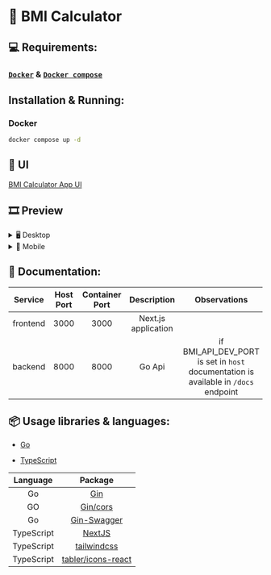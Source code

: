 # 💪 BMI Calculator

## 💻 Requirements:

### [`Docker`](https://www.docker.com/) & [`Docker compose`](https://docs.docker.com/compose/)

## Installation & Running:

### Docker

```bash
docker compose up -d
```

## 💅 UI

[BMI Calculator App UI](https://www.figma.com/design/YOC2GryjTBeKukeqL6agTN/BMI-Calculator-App-UI--Community-?node-id=0-1&p=f&t=K832e0kZmfI4lv7k-0)

## 🎞️ Preview

<details>
    <summary>🖥️ Desktop</summary>
    <img alt="bmi calculator desktop" src="https://imgur.com/WayK09v.gif">
</details>

<details>
    <summary>📱 Mobile</summary>
    <img alt="bmi calculator mobile" src="https://imgur.com/ZZiN1tM.gif">
</details>


## 📜 Documentation:

|Service|Host Port|Container Port|Description|Observations|
|:---:|:---:|:---:|:---:|:---:|
|frontend|3000|3000|Next.js application|
|backend|8000|8000|Go Api|if BMI_API_DEV_PORT is set in `host` documentation is available in `/docs` endpoint|

## 📦 Usage libraries & languages:

- [Go](https://go.dev/)

- [TypeScript](https://www.typescriptlang.org/)

|Language|Package|
|:---:|:---:|
|Go|[Gin](https://gin-gonic.com/)|
|GO|[Gin/cors](github.com/gin-contrib/cors)|
|Go|[Gin-Swagger](https://github.com/swaggo/gin-swagger)|
|TypeScript|[NextJS](https://nextjs.org/)|
|TypeScript|[tailwindcss](https://tailwindcss.com/)|
|TypeScript|[tabler/icons-react](https://tabler.io/icons)|